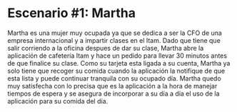 # Escenario #1: Martha
Martha es una mujer muy ocupada ya que se dedica a ser la CFO de una empresa internacional y a impartir clases en el Itam. Dado que tiene que salir corriendo a la oficina despues de dar su clase, Martha abre la aplicación de cafetería Itam y hace un pedido para llevar 30 minutos antes de que finalice su clase. Como su tarjeta esta ligada a su cuenta, Martha ya solo tiene que recoger su comida cuando la aplicación la notifique de que esta lista y puede continuar tranquila con su ocupado día.
Martha quedo muy satisfecha con lo precisa que es la aplicación a la hora de manejar tiempos de espera y se asegura de incorporar a su día a día el uso de la aplicación para su comida del día.
